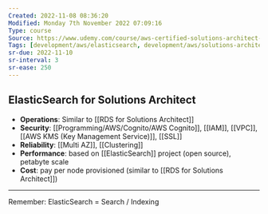 ```yaml
---
Created: 2022-11-08 08:36:20
Modified: Monday 7th November 2022 07:09:16
Type: course
Source: https://www.udemy.com/course/aws-certified-solutions-architect-associate-saa-c01/?xref=E0Aed11STH4LPUQvCz0GJFABTmM=
Tags: [development/aws/elasticsearch, development/aws/solutions-architect, database, review]
sr-due: 2022-11-10
sr-interval: 3
sr-ease: 250
---
```


## ElasticSearch for Solutions Architect

- **Operations**: Similar to [[RDS for Solutions Architect]]
- **Security**: [[Programming/AWS/Cognito/AWS Cognito]], [[IAM]], [[VPC]], [[AWS KMS (Key Management Service)]], [[SSL]]
- **Reliability**: [[Multi AZ]], [[Clustering]]
- **Performance**: based on [[ElasticSearch]] project (open source), petabyte scale
- **Cost**: pay per node provisioned (similar to [[RDS for Solutions Architect]])

---

Remember: ElasticSearch = Search / Indexing